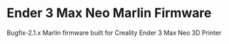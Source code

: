 # Ender 3 Max Neo Marlin Firmware
 Bugfix-2.1.x Marlin firmware built for Creality Ender 3 Max Neo 3D Printer
